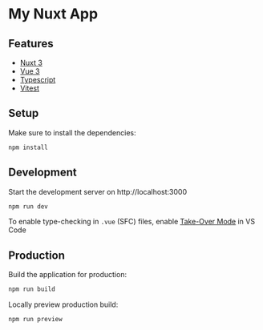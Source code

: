 # My Nuxt App

## Features

- [Nuxt 3](https://v3.nuxtjs.org/)
- [Vue 3](https://vuejs.org/)
- [Typescript](https://www.typescriptlang.org/)
- [Vitest](https://vitest.dev/)

## Setup

Make sure to install the dependencies:

```bash
npm install
```

## Development

Start the development server on http://localhost:3000

```bash
npm run dev
```

To enable type-checking in `.vue` (SFC) files, enable [Take-Over Mode](https://vuejs.org/guide/typescript/overview.html) in VS Code

## Production

Build the application for production:

```bash
npm run build
```

Locally preview production build:

```bash
npm run preview
```
